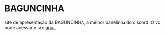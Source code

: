 # BAGUNCINHA

site de apresentação da BAGUNCINHA, a melhor panelinha do discord :O
vc pode acessar o site [aqui.](https://rodszzz.github.io/baguncinha/)

